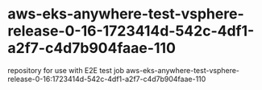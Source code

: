 # aws-eks-anywhere-test-vsphere-release-0-16-1723414d-542c-4df1-a2f7-c4d7b904faae-110
repository for use with E2E test job aws-eks-anywhere-test-vsphere-release-0-16:1723414d-542c-4df1-a2f7-c4d7b904faae-110
